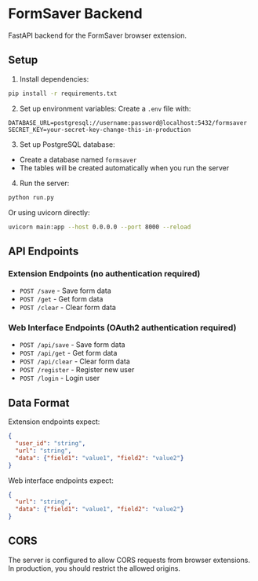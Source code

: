 # FormSaver Backend

FastAPI backend for the FormSaver browser extension.

## Setup

1. Install dependencies:
```bash
pip install -r requirements.txt
```

2. Set up environment variables:
Create a `.env` file with:
```
DATABASE_URL=postgresql://username:password@localhost:5432/formsaver
SECRET_KEY=your-secret-key-change-this-in-production
```

3. Set up PostgreSQL database:
- Create a database named `formsaver`
- The tables will be created automatically when you run the server

4. Run the server:
```bash
python run.py
```

Or using uvicorn directly:
```bash
uvicorn main:app --host 0.0.0.0 --port 8000 --reload
```

## API Endpoints

### Extension Endpoints (no authentication required)
- `POST /save` - Save form data
- `POST /get` - Get form data  
- `POST /clear` - Clear form data

### Web Interface Endpoints (OAuth2 authentication required)
- `POST /api/save` - Save form data
- `POST /api/get` - Get form data
- `POST /api/clear` - Clear form data
- `POST /register` - Register new user
- `POST /login` - Login user

## Data Format

Extension endpoints expect:
```json
{
  "user_id": "string",
  "url": "string", 
  "data": {"field1": "value1", "field2": "value2"}
}
```

Web interface endpoints expect:
```json
{
  "url": "string",
  "data": {"field1": "value1", "field2": "value2"}
}
```

## CORS

The server is configured to allow CORS requests from browser extensions. In production, you should restrict the allowed origins. 